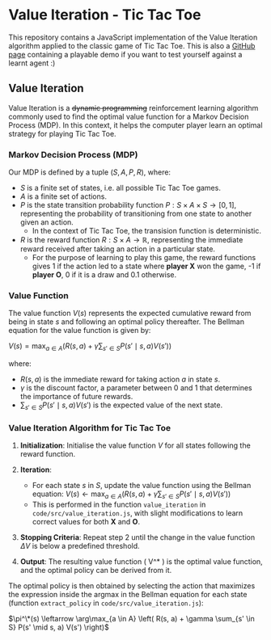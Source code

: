 # Value Iteration - Tic Tac Toe
This repository contains a JavaScript implementation of the Value Iteration algorithm applied to the classic game of Tic Tac Toe. This is also
a [GitHub page](https://danilonumeroso.github.io/tic_tac_toe) containing a playable demo if you want to test yourself against a learnt agent :)

## Value Iteration
Value Iteration is a ~~dynamic programming~~ reinforcement learning algorithm commonly used to find the optimal value function for a Markov Decision Process (MDP). 
In this context, it helps the computer player learn an optimal strategy for playing Tic Tac Toe.
### Markov Decision Process (MDP)

Our MDP is defined by a tuple $(S, A, P, R)$, where:

- $S$ is a finite set of states, i.e. all possible Tic Tac Toe games.
- $A$ is a finite set of actions.
- $P$ is the state transition probability function $P: S \times A \times S \rightarrow [0, 1]$, representing the probability of transitioning from one state to another given an action.
  - In the context of Tic Tac Toe, the transision function is deterministic. 
- $R$ is the reward function $R: S \times A \rightarrow \mathbb{R}$, representing the immediate reward received after taking an action in a particular state.
  - For the purpose of learning to play this game, the reward functions gives 1 if the action led to a state where **player X** won the game, -1 if **player O**, 0 if it is a draw and 0.1 otherwise.

### Value Function

The value function $V(s)$ represents the expected cumulative reward from being in state $s$ and following an optimal policy thereafter. The Bellman equation for the value function is given by:

$V(s) = \max_{a \in A} \left( R(s, a) + \gamma \sum_{s' \in S} P(s' \mid s, a) V(s') \right)$

where:
- $R(s, a)$ is the immediate reward for taking action $a$ in state $s$.
- $\gamma$ is the discount factor, a parameter between 0 and 1 that determines the importance of future rewards.
- $\sum_{s' \in S} P(s' \mid s, a) V(s')$ is the expected value of the next state.

### Value Iteration Algorithm for Tic Tac Toe

1. **Initialization**: Initialise the value function $V$ for all states following the reward function.

2. **Iteration**:
   - For each state $s$ in $S$, update the value function using the Bellman equation:
     $V(s) \leftarrow \max_{a \in A} \left( R(s, a) + \gamma \sum_{s' \in S} P(s' \mid s, a) V(s') \right)$
   - This is performed in the function `value_iteration` in `code/src/value_iteration.js`, with slight modifications to learn correct values for both **X** and **O**.

4. **Stopping Criteria**: Repeat step 2 until the change in the value function $\Delta V$ is below a predefined threshold.

5. **Output**: The resulting value function \( V^* \) is the optimal value function, and the optimal policy can be derived from it.

The optimal policy is then obtained by selecting the action that maximizes the expression inside the argmax in the Bellman equation for each state (function `extract_policy` in `code/src/value_iteration.js`): 

$\pi^\*(s) \leftarrow \arg\max_{a \in A} \left( R(s, a) + \gamma \sum_{s' \in S} P(s' \mid s, a) V(s') \right)$
